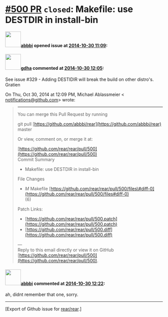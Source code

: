 [\#500 PR](https://github.com/rear/rear/pull/500) `closed`: Makefile: use DESTDIR in install-bin
================================================================================================

#### <img src="https://avatars.githubusercontent.com/u/3919561?u=473291dd3dbd58fd0af45714935992a3d416aa6e&v=4" width="50">[abbbi](https://github.com/abbbi) opened issue at [2014-10-30 11:09](https://github.com/rear/rear/pull/500):

#### <img src="https://avatars.githubusercontent.com/u/888633?u=cdaeb31efcc0048d3619651aa18dd4b76e636b21&v=4" width="50">[gdha](https://github.com/gdha) commented at [2014-10-30 12:05](https://github.com/rear/rear/pull/500#issuecomment-61081383):

See issue \#329 - Adding DESTIDIR will break the build on other
distro's.  
Gratien

On Thu, Oct 30, 2014 at 12:09 PM, Michael Ablassmeier &lt;  
<notifications@github.com>&gt; wrote:

> ------------------------------------------------------------------------
>
> You can merge this Pull Request by running
>
> git pull
> [https://github.com/abbbi/rear](https://github.com/abbbi/rear) master
>
> Or view, comment on, or merge it at:
>
> [https://github.com/rear/rear/pull/500](https://github.com/rear/rear/pull/500)  
> Commit Summary
>
> -   Makefile: use DESTDIR in install-bin
>
> File Changes
>
> -   *M* Makefile
>     [https://github.com/rear/rear/pull/500/files\#diff-0](https://github.com/rear/rear/pull/500/files#diff-0)  
>     (6)
>
> Patch Links:
>
> -   [https://github.com/rear/rear/pull/500.patch](https://github.com/rear/rear/pull/500.patch)
> -   [https://github.com/rear/rear/pull/500.diff](https://github.com/rear/rear/pull/500.diff)
>
> —  
> Reply to this email directly or view it on GitHub  
> [https://github.com/rear/rear/pull/500](https://github.com/rear/rear/pull/500).

#### <img src="https://avatars.githubusercontent.com/u/3919561?u=473291dd3dbd58fd0af45714935992a3d416aa6e&v=4" width="50">[abbbi](https://github.com/abbbi) commented at [2014-10-30 12:22](https://github.com/rear/rear/pull/500#issuecomment-61083046):

ah, didnt remember that one, sorry.

------------------------------------------------------------------------

\[Export of Github issue for
[rear/rear](https://github.com/rear/rear).\]
